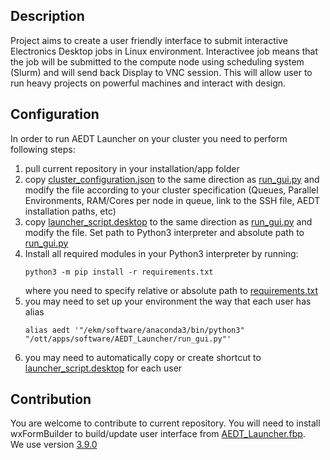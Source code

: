 ## Description
Project aims to create a user friendly interface to submit interactive Electronics Desktop jobs in Linux environment.
Interactivee job means that the job will be submitted to the compute node using scheduling system (Slurm) and will send
back Display to VNC session. This will allow user to run heavy projects on powerful machines and interact with design.

## Configuration
In order to run AEDT Launcher on your cluster you need to perform following steps:
1. pull current repository in your installation/app folder
2. copy [cluster_configuration.json](templates/cluster_configuration.json) to the same direction as 
[run_gui.py](run_gui.py) and modify the file according to your cluster specification (Queues, Parallel
Environments, RAM/Cores per node in queue, link to the SSH file, AEDT installation paths, etc)
3. copy [launcher_script.desktop](templates/launcher_script.desktop) to the same direction as 
[run_gui.py](run_gui.py) and modify the file. Set path to Python3 interpreter and absolute path to 
[run_gui.py](run_gui.py)
4. Install all required modules in your Python3 interpreter by running:
    ~~~
    python3 -m pip install -r requirements.txt
    ~~~
    where you need to specify relative or absolute path to [requirements.txt](requirements.txt)
5. you may need to set up your environment the way that each user has alias
    ~~~
    alias aedt '"/ekm/software/anaconda3/bin/python3" "/ott/apps/software/AEDT_Launcher/run_gui.py"'
    ~~~
6. you may need to automatically copy or create shortcut to 
[launcher_script.desktop](templates/launcher_script.desktop) for each user

## Contribution
You are welcome to contribute to current repository.
You will need to install wxFormBuilder to build/update user interface from [AEDT_Launcher.fbp](gui/AEDT_Launcher.fbp).  
We use version [3.9.0](https://github.com/wxFormBuilder/wxFormBuilder/releases/tag/v3.9.0)